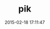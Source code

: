---
layout: post
title:  "pik"
repo:   "vertiginous/pik"
date:   2015-02-18 17:11:47
gemurl: http://github.com/vertiginous/pik
---